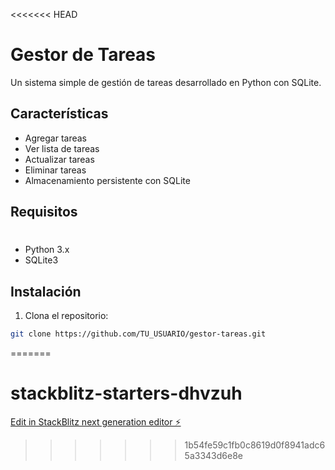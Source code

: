 <<<<<<< HEAD
# Gestor de Tareas

Un sistema simple de gestión de tareas desarrollado en Python con SQLite.

## Características

- Agregar tareas
- Ver lista de tareas
- Actualizar tareas
- Eliminar tareas
- Almacenamiento persistente con SQLite

## Requisitos
#
- Python 3.x
- SQLite3

## Instalación

1. Clona el repositorio:

```bash
git clone https://github.com/TU_USUARIO/gestor-tareas.git
```
=======
# stackblitz-starters-dhvzuh

[Edit in StackBlitz next generation editor ⚡️](https://stackblitz.com/~/github.com/joseramos424/stackblitz-starters-dhvzuh)
>>>>>>> 1b54fe59c1fb0c8619d0f8941adc65a3343d6e8e
